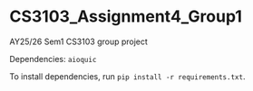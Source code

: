 # CS3103_Assignment4_Group1
AY25/26 Sem1 CS3103 group project


Dependencies:
`aioquic`

To install dependencies, run `pip install -r requirements.txt`.  